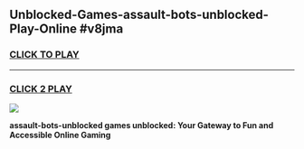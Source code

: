 
## Unblocked-Games-assault-bots-unblocked-Play-Online #v8jma
<h3>
<a href="https://news.freeplayer.one?title=assault-bots-unblocked&ref=3">CLICK TO PLAY</a></h3>
<hr>

<h3>
<a href="https://news.freeplayer.one?title=assault-bots-unblocked&ref=3">CLICK 2 PLAY</a>
  
</h3>

<a href="https://news.freeplayer.one?title=assault-bots-unblocked&ref=3"><img src="https://clearcache.store/games.png"></a>


**assault-bots-unblocked games unblocked: Your Gateway to Fun and Accessible Online Gaming**

